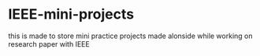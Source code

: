 # IEEE-mini-projects


this is made to store mini practice projects made alonside while working on research paper with IEEE
